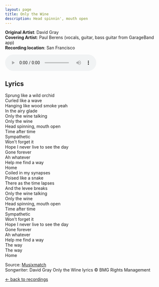```yaml
---
layout: page
title: Only the Wine
description: Head spinnin', mouth open
---
```

**Original Artist**: David Gray<br>
**Covering Artist**: Paul Berens (vocals, guitar, bass guitar from GarageBand app)<br>
**Recording location**: San Francisco

<audio id="player" controls>
  <source src="/assets/songs/only.the.wine.mp3" type="audio/mp3" />
</audio>

## Lyrics
Sprung like a wild orchid<br>
Curled like a wave<br>
Hanging like wood smoke yeah<br>
In the airy glade<br>
Only the wine talking<br>
Only the wine<br>
Head spinning, mouth open<br>
Time after time<br>
Sympathetic<br>
Won't forget it<br>
Hope I never live to see the day<br>
Gone forever<br>
Ah whatever<br>
Help me find a way<br>
Home<br>
Coiled in my synapses<br>
Poised like a snake<br>
There as the time lapses<br>
And the levee breaks<br>
Only the wine talking<br>
Only the wine<br>
Head spinning, mouth open<br>
Time after time<br>
Sympathetic<br>
Won't forget it<br>
Hope I never live to see the day<br>
Gone forever<br>
Ah whatever<br>
Help me find a way<br>
The way<br>
The way<br>
Home

<span class="muted small">Source: </span><a class="muted small" href="https://www.musixmatch.com/lyrics/David-Gray/Only-The-Wine" target="_blank">Musixmatch</a><br>
<span class="muted small">Songwriter: David Gray</span>
<span class="muted small">Only the Wine lyrics © BMG Rights Management</span>

<p><a class="muted small" href="/recordings/">← back to recordings</a>